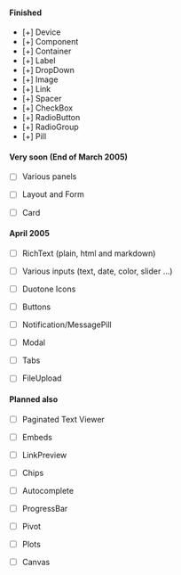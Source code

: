 
#### Finished

- [+] Device
- [+] Component
- [+] Container
- [+] Label
- [+] DropDown
- [+] Image
- [+] Link
- [+] Spacer
- [+] CheckBox
- [+] RadioButton
- [+] RadioGroup
- [+] Pill


#### Very soon (End of March 2005)

- [ ] Various panels
- [ ] Layout and Form
- [ ] Card


#### April 2005

- [ ] RichText (plain, html and markdown)
- [ ] Various inputs (text, date, color, slider ...)
- [ ] Duotone Icons
- [ ] Buttons
- [ ] Notification/MessagePill
- [ ] Modal
- [ ] Tabs
- [ ] FileUpload



#### Planned also

- [ ] Paginated Text Viewer
- [ ] Embeds
- [ ] LinkPreview
- [ ] Chips
- [ ] Autocomplete
- [ ] ProgressBar
- [ ] Pivot
- [ ] Plots
- [ ] Canvas


